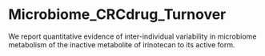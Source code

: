 # Microbiome_CRCdrug_Turnover
We report quantitative evidence of inter-individual variability in microbiome metabolism of the inactive metabolite of irinotecan to its active form.
